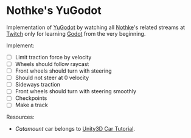 # Nothke's YuGodot

Implementation of [YuGodot](https://itch.io/jam/stop-waiting-for-godot/rate/1189296) by watching all [Nothke](https://twitter.com/nothke)'s related streams at [Twitch](https://www.twitch.tv/videos/1140069904) only for learning [Godot](https://godotengine.org/) from the very beginning.

Implement:

* [ ] Limit traction force by velocity
* [ ] Wheels should follow raycast
* [ ] Front wheels should turn with steering
* [ ] Should not steer at 0 velocity
* [ ] Sideways traction
* [ ] Front wheels should turn with steering smoothly
* [ ] Checkpoints
* [ ] Make a track

Resources:

- *Catamount* car belongs to [Unity3D Car Tutorial](https://web.archive.org/web/20100425005854/https://unity3d.com/support/resources/tutorials/car-tutorial).